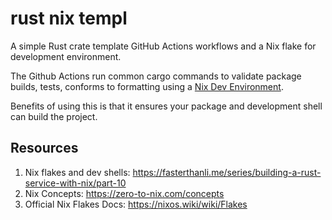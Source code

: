 # rust nix templ

A simple Rust crate template GitHub Actions workflows and a Nix flake for development environment. 

The Github Actions run common cargo commands to validate package builds, tests, conforms to formatting using a [Nix Dev Environment](https://zero-to-nix.com/concepts/dev-env). 

Benefits of using this is that it ensures your package and development shell can build the project.

## Resources

1. Nix flakes and dev shells: https://fasterthanli.me/series/building-a-rust-service-with-nix/part-10
2. Nix Concepts: https://zero-to-nix.com/concepts
3. Official Nix Flakes Docs: https://nixos.wiki/wiki/Flakes

